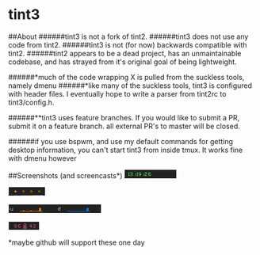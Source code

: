 tint3
===============
##About
######tint3 is not a fork of tint2.
######tint3 does not use any code from tint2.
######tint3 is not (for now) backwards compatible with tint2.
######tint2 appears to be a dead project, has an unmaintainable codebase, and has strayed from it's original goal of being lightweight.

######*much of the code wrapping X is pulled from the suckless tools, namely dmenu
######*like many of the suckless tools, tint3 is configured with header files. I eventually hope to write a parser from tint2rc to tint3/config.h.

######**tint3 uses feature branches. If you would like to submit a PR, submit it on a feature branch. all external PR's to master will be closed.

######if you use bspwm, and use my default commands for getting desktop information, you can't start tint3 from inside tmux. It works fine with dmenu however

##Screenshots (and screencasts*)
![Clock](screenshots/clock.png)

![Desktops](screenshots/desktops.png)

![Network](screenshots/netgraphs.png)

![Weather](screenshots/thermometer.png)







*maybe github will support these one day
